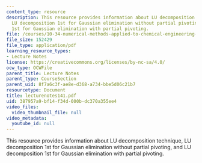 ```yaml
---
content_type: resource
description: This resource provides information about LU decomposition technique,
  LU decomposition 1st for Gaussian elimination without partial pivoting, and LU decomposition
  1st for Gaussian elimination with partial pivoting.
file: /courses/10-34-numerical-methods-applied-to-chemical-engineering-fall-2005/387957a9bf14f34d000bdc370a355ee4_lecturenotes141.pdf
file_size: 152429
file_type: application/pdf
learning_resource_types:
- Lecture Notes
license: https://creativecommons.org/licenses/by-nc-sa/4.0/
ocw_type: OCWFile
parent_title: Lecture Notes
parent_type: CourseSection
parent_uid: 8f7a6c3f-ae8e-d368-a734-bbe5d06c21b7
resourcetype: Document
title: lecturenotes141.pdf
uid: 387957a9-bf14-f34d-000b-dc370a355ee4
video_files:
  video_thumbnail_file: null
video_metadata:
  youtube_id: null
---
```

This resource provides information about LU decomposition technique, LU decomposition 1st for Gaussian elimination without partial pivoting, and LU decomposition 1st for Gaussian elimination with partial pivoting.